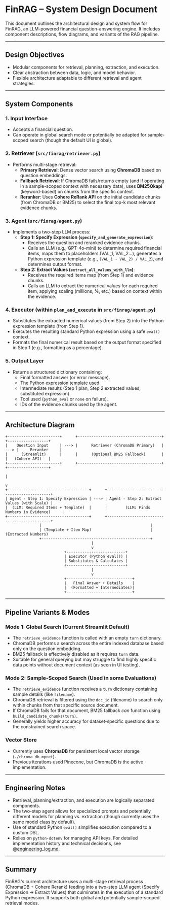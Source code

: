 # FinRAG – System Design Document

This document outlines the architectural design and system flow for FinRAG, an LLM-powered financial question-answering engine. It includes component descriptions, flow diagrams, and variants of the RAG pipeline.

---

## Design Objectives

- Modular components for retrieval, planning, extraction, and execution.
- Clear abstraction between data, logic, and model behavior.
- Flexible architecture adaptable to different retrieval and agent strategies.

---

##  System Components

### 1. Input Interface
- Accepts a financial question.
- Can operate in global search mode or potentially be adapted for sample-scoped search (though the default UI is global).

### 2. Retriever (`src/finrag/retriever.py`)
- Performs multi-stage retrieval:
  - **Primary Retrieval**: Dense vector search using **ChromaDB** based on question embeddings.
  - **Fallback Retrieval**: If ChromaDB fails/returns empty (and if operating in a sample-scoped context with necessary data), uses **BM25Okapi** (keyword-based) on chunks from the specific context.
  - **Reranker**: Uses **Cohere ReRank API** on the initial candidate chunks (from ChromaDB or BM25) to select the final top-k most relevant evidence chunks.

### 3. Agent (`src/finrag/agent.py`)
- Implements a two-step LLM process:
  - **Step 1: Specify Expression (`specify_and_generate_expression`)**: 
    - Receives the question and reranked evidence chunks.
    - Calls an LLM (e.g., GPT-4o-mini) to determine required financial items, maps them to placeholders (VAL_1, VAL_2...), generates a Python expression template (e.g., `(VAL_1 - VAL_2) / VAL_2`), and determines output format.
  - **Step 2: Extract Values (`extract_all_values_with_llm`)**: 
    - Receives the required items map (from Step 1) and evidence chunks.
    - Calls an LLM to extract the numerical values for each required item, applying scaling (millions, %, etc.) based on context within the evidence.

### 4. Executor (within `plan_and_execute` in `src/finrag/agent.py`)
- Substitutes the extracted numerical values (from Step 2) into the Python expression template (from Step 1).
- Executes the resulting standard Python expression using a safe `eval()` context.
- Formats the final numerical result based on the output format specified in Step 1 (e.g., formatting as a percentage).

### 5. Output Layer
- Returns a structured dictionary containing:
  - Final formatted answer (or error message).
  - The Python expression template used.
  - Intermediate results (Step 1 plan, Step 2 extracted values, substituted expression).
  - Tool used (`python_eval` or `none` on failure).
  - IDs of the evidence chunks used by the agent.

---

## Architecture Diagram

```
+-----------------------+      +-------------------------------------+      +------------------+
|    Question Input     | ---> |      Retriever (ChromaDB Primary)   | ---> |     Reranker     |
|      (Streamlit)      |      |      (Optional BM25 Fallback)       |      |   (Cohere API)   |
+-----------------------+      +-------------------------------------+      +------------------+
                                                                                     |
                                                                                     v
+------------------------------------+      +---------------------------------------------+
| Agent - Step 1: Specify Expression | ---> | Agent - Step 2: Extract Values (with Scale) |
|  (LLM: Required Items + Template)  |      |        (LLM: Finds Numbers in Evidence)     |
+------------------------------------+      +---------------------------------------------+
               |                                                |                      
               | (Template + Item Map)                          | (Extracted Numbers)  
               +------------------------------------------------+                      
                                      |
                                      v                      
                          +--------------------------+                     
                          | Executor (Python eval()) |                     
                          | Substitutes & Calculates |                     
                          +--------------------------+                     
                                      |
                                      v                      
                          +-----------------------------+                     
                          |   Final Answer + Details    |
                          |  (Formatted + Intermediates)|                     
                          +-----------------------------+                     
```

---

## Pipeline Variants & Modes

### Mode 1: Global Search (Current Streamlit Default)
- The `retrieve_evidence` function is called with an empty `turn` dictionary.
- ChromaDB performs a search across the entire indexed database based only on the question embedding.
- BM25 fallback is effectively disabled as it requires `turn` data.
- Suitable for general querying but may struggle to find highly specific data points without document context (as seen in UI testing).

### Mode 2: Sample-Scoped Search (Used in some Evaluations)
- The `retrieve_evidence` function receives a `turn` dictionary containing sample details (like `filename`).
- ChromaDB retrieval is filtered using the `doc_id` (filename) to search only within chunks from that specific source document.
- If ChromaDB fails for that document, BM25 fallback *can* function using `build_candidate_chunks(turn)`.
- Generally yields higher accuracy for dataset-specific questions due to the constrained search space.

### Vector Store
- Currently uses **ChromaDB** for persistent local vector storage (`./chroma_db_mpnet`).
- Previous iterations used Pinecone, but ChromaDB is the active implementation.

---

## Engineering Notes

- Retrieval, planning/extraction, and execution are logically separated components.
- The two-step agent allows for specialized prompts and potentially different models for planning vs. extraction (though currently uses the same model class by default).
- Use of standard Python `eval()` simplifies execution compared to a custom DSL.
- Relies on `python-dotenv` for managing API keys.
For detailed implementation history and technical decisions, see [@engineering_log.md](engineering_log.md).

---

## Summary

FinRAG's current architecture uses a multi-stage retrieval process (ChromaDB + Cohere Rerank) feeding into a two-step LLM agent (Specify Expression -> Extract Values) that culminates in the execution of a standard Python expression. It supports both global and potentially sample-scoped retrieval modes.

